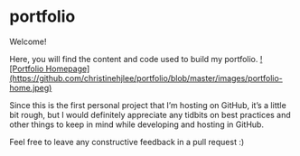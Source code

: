 <h1>portfolio</h1>
<p>Welcome!</p>
<p>Here, you will find the content and code used to build my portfolio.
<a href="www.christinelee.design" target="_blank">
![Portfolio Homepage](https://github.com/christinehjlee/portfolio/blob/master/images/portfolio-home.jpeg)
</a>
<p>Since this is the first personal project that I’m hosting on GitHub, it’s a little bit rough, but I would definitely appreciate any tidbits on best practices and other things to keep in mind while developing and hosting in GitHub.</p>
<p>Feel free to leave any constructive feedback in a pull request :)</p>
